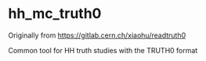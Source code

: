 # hh_mc_truth0

Originally from https://gitlab.cern.ch/xiaohu/readtruth0

Common tool for HH truth studies with the TRUTH0 format

